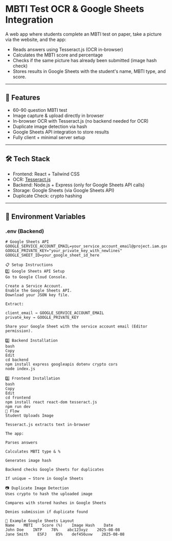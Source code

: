 # MBTI Test OCR & Google Sheets Integration

A web app where students complete an MBTI test on paper, take a picture via the website, and the app:
- Reads answers using Tesseract.js (OCR in-browser)
- Calculates the MBTI score and percentage
- Checks if the same picture has already been submitted (image hash check)
- Stores results in Google Sheets with the student's name, MBTI type, and score.

---

## 🚀 Features
- 60–90 question MBTI test
- Image capture & upload directly in browser
- In-browser OCR with Tesseract.js (no backend needed for OCR)
- Duplicate image detection via hash
- Google Sheets API integration to store results
- Fully client + minimal server setup

---

## 🛠️ Tech Stack
- Frontend: React + Tailwind CSS
- OCR: [Tesseract.js](https://tesseract.projectnaptha.com/)
- Backend: Node.js + Express (only for Google Sheets API calls)
- Storage: Google Sheets (via Google Sheets API)
- Duplicate Check: crypto hashing

---

## 🔑 Environment Variables

### .env (Backend)
```env
# Google Sheets API
GOOGLE_SERVICE_ACCOUNT_EMAIL=your_service_account_email@project.iam.gserviceaccount.com
GOOGLE_PRIVATE_KEY="your_private_key_with_newlines"
GOOGLE_SHEET_ID=your_google_sheet_id_here

📋 Setup Instructions
1️⃣ Google Sheets API Setup
Go to Google Cloud Console.

Create a Service Account.
Enable the Google Sheets API.
Download your JSON key file.

Extract:

client_email → GOOGLE_SERVICE_ACCOUNT_EMAIL
private_key → GOOGLE_PRIVATE_KEY

Share your Google Sheet with the service account email (Editor permission).

2️⃣ Backend Installation
bash
Copy
Edit
cd backend
npm install express googleapis dotenv crypto cors
node index.js

3️⃣ Frontend Installation
bash
Copy
Edit
cd frontend
npm install react react-dom tesseract.js
npm run dev
📌 Flow
Student Uploads Image

Tesseract.js extracts text in-browser

The app:

Parses answers

Calculates MBTI type & %

Generates image hash

Backend checks Google Sheets for duplicates

If unique → Store in Google Sheets

📷 Duplicate Image Detection
Uses crypto to hash the uploaded image

Compares with stored hashes in Google Sheets

Denies submission if duplicate found

🧪 Example Google Sheets Layout
Name    MBTI    Score (%)    Image Hash    Date
John Doe    INTP    78%    abc123xyz    2025-08-08
Jane Smith    ESFJ    85%    def456uvw    2025-08-08
